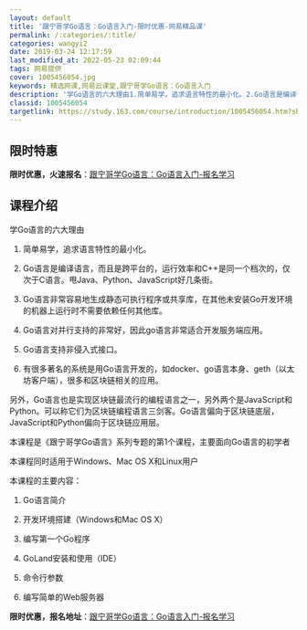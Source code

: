 ```yaml
---
layout: default
title: '跟宁哥学Go语言：Go语言入门-限时优惠-网易精品课'
permalink: /:categories/:title/
categories: wangyi2
date: 2019-03-24 12:17:59
last_modified_at: 2022-05-23 02:09:44
tags: 网易提供
cover: 1005456054.jpg
keywords: 精选网课,网易云课堂,跟宁哥学Go语言：Go语言入门
description: '学Go语言的六大理由1.简单易学，追求语言特性的最小化。2.Go语言是编译语言，而且是跨平台的，运行效率和C++是同一个'
classid: 1005456054
targetlink: https://study.163.com/course/introduction/1005456054.htm?share=1&shareId=1025206652&utm_campaign=share&utm_medium=iphoneShare&utm_source=&utm_u=1025206652
---
```


## 限时特惠

**限时优惠，火速报名**：[跟宁哥学Go语言：Go语言入门-报名学习](https://study.163.com/course/introduction/1005456054.htm?share=1&shareId=1025206652&utm_campaign=share&utm_medium=iphoneShare&utm_source=&utm_u=1025206652)

## 课程介绍

学Go语言的六大理由

1. 简单易学，追求语言特性的最小化。

2. Go语言是编译语言，而且是跨平台的，运行效率和C++是同一个档次的，仅次于C语言。甩Java、Python、JavaScript好几条街。

3. Go语言非常容易地生成静态可执行程序或共享库，在其他未安装Go开发环境的机器上运行时不需要依赖任何其他库。

4. Go语言对并行支持的非常好，因此go语言非常适合开发服务端应用。

5. Go语言支持非侵入式接口。

6. 有很多著名的系统是用Go语言开发的，如docker、go语言本身、geth（以太坊客户端），很多和区块链相关的应用。



另外，Go语言也是实现区块链最流行的编程语言之一，另外两个是JavaScript和Python。可以称它们为区块链编程语言三剑客。Go语言偏向于区块链底层，JavaScript和Python偏向于区块链应用层。



本课程是《跟宁哥学Go语言》系列专题的第1个课程，主要面向Go语言的初学者



本课程同时适用于Windows、Mac OS X和Linux用户



本课程的主要内容：

1. Go语言简介

2. 开发环境搭建（Windows和Mac OS X）

3. 编写第一个Go程序

4. GoLand安装和使用（IDE）

5. 命令行参数

6. 编写简单的Web服务器

**限时优惠，报名地址**：[跟宁哥学Go语言：Go语言入门-报名学习](https://study.163.com/course/introduction/1005456054.htm?share=1&shareId=1025206652&utm_campaign=share&utm_medium=iphoneShare&utm_source=&utm_u=1025206652)

